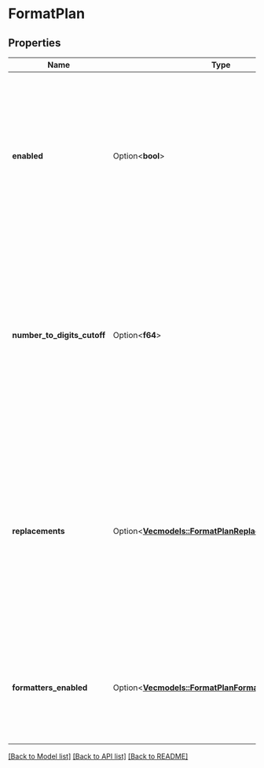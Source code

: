 # FormatPlan

## Properties

Name | Type | Description | Notes
------------ | ------------- | ------------- | -------------
**enabled** | Option<**bool**> | This determines whether the chunk is formatted before being sent to the voice provider. This helps with enunciation. This includes phone numbers, emails and addresses. Default `true`.  Usage: - To rely on the voice provider's formatting logic, set this to `false`.  If `voice.chunkPlan.enabled` is `false`, this is automatically `false` since there's no chunk to format.  @default true | [optional]
**number_to_digits_cutoff** | Option<**f64**> | This is the cutoff after which a number is converted to individual digits instead of being spoken as words.  Example: - If cutoff 2025, \"12345\" is converted to \"1 2 3 4 5\" while \"1200\" is converted to \"twelve hundred\".  Usage: - If your use case doesn't involve IDs like zip codes, set this to a high value. - If your use case involves IDs that are shorter than 5 digits, set this to a lower value.  @default 2025 | [optional]
**replacements** | Option<[**Vec<models::FormatPlanReplacementsItem>**](FormatPlanReplacementsItem.md)> | These are the custom replacements you can make to the chunk before it is sent to the voice provider.  Usage: - To replace a specific word or phrase with a different word or phrase, use the `ExactReplacement` type. Eg. `{ type: 'exact', key: 'hello', value: 'hi' }` - To replace a word or phrase that matches a pattern, use the `RegexReplacement` type. Eg. `{ type: 'regex', regex: '\\\\b[a-zA-Z]{5}\\\\b', value: 'hi' }`  @default [] | [optional]
**formatters_enabled** | Option<[**Vec<models::FormatPlanFormattersEnabledItem>**](FormatPlanFormattersEnabledItem.md)> | List of formatters to apply. If not provided, all default formatters will be applied. If provided, only the specified formatters will be applied. Note: Some essential formatters like angle bracket removal will always be applied. @default undefined | [optional]

[[Back to Model list]](../README.md#documentation-for-models) [[Back to API list]](../README.md#documentation-for-api-endpoints) [[Back to README]](../README.md)


